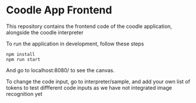 # Coodle App Frontend
This repository contains the frontend code of the coodle application, alongside the coodle interpreter

To run the application in development, follow these steps

```
npm install
npm run start
```

And go to localhost:8080/ to see the canvas.

To change the code input, go to interpreter/sample, and add your own list of tokens to test diffferent code inputs as we have not integrated image recognition yet
